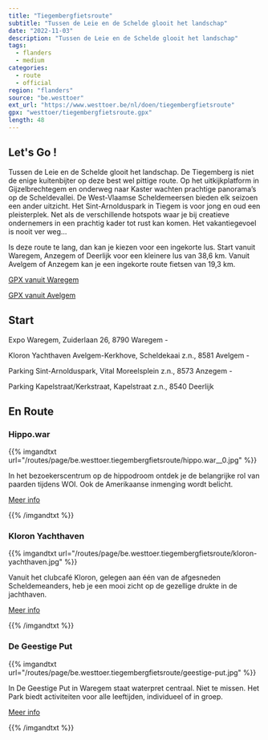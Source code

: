 ```yaml
---
title: "Tiegembergfietsroute"
subtitle: "Tussen de Leie en de Schelde glooit het landschap"
date: "2022-11-03"
description: "Tussen de Leie en de Schelde glooit het landschap" 
tags:
  - flanders
  - medium
categories: 
  - route
  - official
region: "flanders"
source: "be.westtoer"
ext_url: "https://www.westtoer.be/nl/doen/tiegembergfietsroute"
gpx: "westtoer/tiegembergfietsroute.gpx"
length: 48
---
```


## Let's Go !

Tussen de Leie en de Schelde glooit het landschap. De Tiegemberg is niet de enige kuitenbijter op deze best wel pittige route. Op het uitkijkplatform in Gijzelbrechtegem en onderweg naar Kaster wachten prachtige panorama’s op de Scheldevallei. De West-Vlaamse Scheldemeersen bieden elk seizoen een ander uitzicht. Het Sint-Arnolduspark in Tiegem is voor jong en oud een pleisterplek. Net als de verschillende hotspots waar je bij creatieve ondernemers in een prachtig kader tot rust kan komen. Het vakantiegevoel is nooit ver weg…

Is deze route te lang, dan kan je kiezen voor een ingekorte lus. Start vanuit Waregem, Anzegem of Deerlijk voor een kleinere lus van 38,6 km. Vanuit Avelgem of Anzegem kan je een ingekorte route fietsen van 19,3 km.

[GPX vanuit Waregem](http://beeldbank.west-vlaanderen.be/transfer/fb7c5e8587c8c49c7d88d4bef92a206c17c7829c788c306154ad54c58ccffbf1)

[GPX vanuit Avelgem](https://beeldbank.west-vlaanderen.be/transfer/1347b446576c68b7950428c88fc46612eb9dab550e05cadd930a0c5362065d00)

## Start 

Expo Waregem, Zuiderlaan 26, 8790 Waregem - 



Kloron Yachthaven Avelgem-Kerkhove, Scheldekaai z.n., 8581 Avelgem -



Parking Sint-Arnolduspark, Vital Moreelsplein z.n., 8573 Anzegem - 



Parking Kapelstraat/Kerkstraat, Kapelstraat z.n., 8540 Deerlijk 

## En Route

### Hippo.war

{{% imgandtxt url="/routes/page/be.westtoer.tiegembergfietsroute/hippo.war__0.jpg" %}}

In het bezoekerscentrum op de hippodroom ontdek je de belangrijke rol van paarden tijdens WOI. Ook de Amerikaanse inmenging wordt belicht.

[Meer info](https://www.westtoer.be/nl/doen/hippowar)

{{% /imgandtxt %}}

### Kloron Yachthaven

{{% imgandtxt url="/routes/page/be.westtoer.tiegembergfietsroute/kloron-yachthaven.jpg" %}}

Vanuit het clubcafé Kloron, gelegen aan één van de afgesneden Scheldemeanders, heb je een mooi zicht op de gezellige drukte in de jachthaven.

[Meer info](https://www.westtoer.be/nl/doen/jachthaven-kloron)

{{% /imgandtxt %}}

### De Geestige Put

{{% imgandtxt url="/routes/page/be.westtoer.tiegembergfietsroute/geestige-put.jpg" %}}

In De Geestige Put in Waregem staat waterpret centraal. Niet te missen. Het Park biedt activiteiten voor alle leeftijden, individueel of in groep.

[Meer info](https://www.westtoer.be/nl/doen/aqua-en-adventure-park-de-geestige-put)

{{% /imgandtxt %}}
